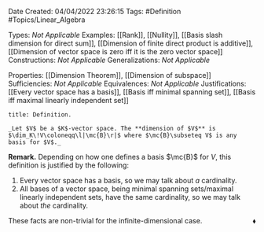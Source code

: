 <div class="topSpace"></div>

Date Created: 04/04/2022 23:26:15
Tags: #Definition #Topics/Linear_Algebra

Types: _Not Applicable_
Examples: [[Rank]], [[Nullity]], [[Basis slash dimension for direct sum]], [[Dimension of finite direct product is additive]], [[Dimension of vector space is zero iff it is the zero vector space]]
Constructions: _Not Applicable_
Generalizations: _Not Applicable_

Properties: [[Dimension Theorem]], [[Dimension of subspace]]
Sufficiencies: _Not Applicable_
Equivalences: _Not Applicable_
Justifications: [[Every vector space has a basis]], [[Basis iff minimal spanning set]], [[Basis iff maximal linearly independent set]]

``` ad-Definition
title: Definition.

_Let $V$ be a $K$-vector space. The **dimension of $V$** is $\dim_K\!V\coloneqq\l|\mc{B}\r|$ where $\mc{B}\subseteq V$ is any basis for $V$._

```

**Remark.** Depending on how one defines a basis $\mc{B}$ for $V$, this definition is justified by the following:
1. Every vector space has a basis, so we may talk about _a_ cardinality.
2. All bases of a vector space, being minimal spanning sets/maximal linearly independent sets, have the same cardinality, so we may talk about _the_ cardinality.

These facts are non-trivial for the infinite-dimensional case.<span style="float:right;">$\blacklozenge$</span>
